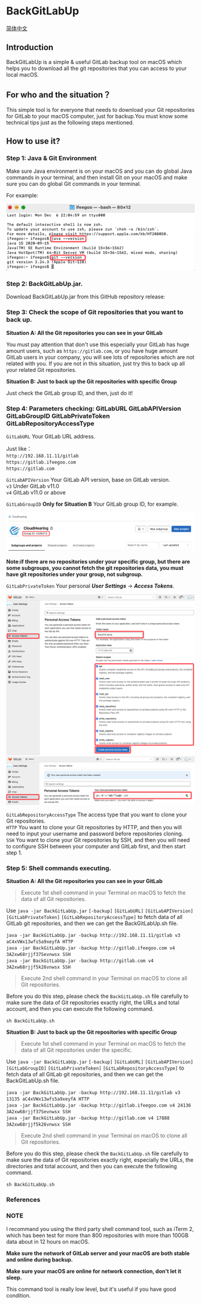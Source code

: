 # BackGitLabUp

[简体中文](/SimplifiedChinese.md)

## Introduction

BackGitLabUp is a simple & useful GitLab backup tool on macOS which helps you to download all the git repositories that you can access to your local macOS.

## For who and the situation？

This simple tool is for everyone that needs to download your Git repositories for GitLab to your macOS computer, just for backup.You must know some technical tips just as the following steps mentioned.

## How to use it?

### Step 1: Java & Git Environment

Make sure Java environment is on your macOS and you can do global Java commands in your terminal, and then install Git on your macOS and make sure you can do global Git commands in your terminal.

For example:

![](/img/java-and-git-command-in-terminal.png)

### Step 2: BackGitLabUp.jar.

Download BackGitLabUp.jar from this GitHub repository release:

### Step 3: Check the scope of Git repositories that you want to back up.

**Situation A: All the Git repositories you can see in your GitLab**

You must pay attention that don't use this especially your GitLab has huge amount users, such as `https://gitlab.com`, or you have huge amount GitLab users in your company, you will see lots of repositories which are not related with you. If you are not in this situation, just try this to back up all your related Git repositories.

**Situation B: Just to back up the Git repositories with specific Group**

Just check the GitLab group ID, and then, just do it!

### Step 4: Parameters checking: GitLabURL GitLabAPIVersion GitLabGroupID GitLabPrivateToken GitLabRepositoryAccessType

`GitLabURL` Your GitLab URL address.

Just like：  
`http://192.168.11.11/gitlab`  
`https://gitlab.ifeegoo.com`  
`https://gitlab.com`

`GitLabAPIVersion` Your GitLab API version, base on GitLab version.  
`v3` Under GitLab v11.0  
`v4` GitLab v11.0 or above

`GitLabGroupID` **Only for Situation B** Your GitLab group ID, for example. 

![](/img/gitlab-group-id.png)

**Note:if there are no repositories under your specific group, but there are some subgroups, you cannot fetch the git repositories data, you must have git repositories under your group, not subgroup.**


`GitLabPrivateToken` Your personal ***User Settings*** -> ***Access Tokens***.

![](/img/gitlab-private-access-token.png)
![](/img/gitlab-private-access-token-value.png)

`GitLabRepositoryAccessType` The access type that you want to clone your Git repositories.  
`HTTP` You want to clone your Git repositories by HTTP, and then you will need to input your username and password before repositories cloning.  
`SSH` You want to clone your Git repositories by SSH, and then you will need to configure SSH between your computer and GitLab first, and then start step 1.

### Step 5: Shell commands executing.

**Situation A: All the Git repositories you can see in your GitLab**

> Execute 1st shell command in your Terminal on macOS to fetch the data of all Git repositories.

Use `java -jar BackGitLabUp.jar` `[-backup]` `[GitLabURL]` `[GitLabAPIVersion]` `[GitLabPrivateToken]` `[GitLabRepositoryAccessType]` to fetch data of all GitLab git repositories, and then we can get the BackGitLabUp.sh file.

`java -jar BackGitLabUp.jar -backup http://192.168.11.11/gitlab v3 aC4xVWx13wfs5a9xeyfA HTTP`  
`java -jar BackGitLabUp.jar -backup http://gitlab.ifeegoo.com v4 3A2xw68rjjf37Sevnwsx SSH`  
`java -jar BackGitLabUp.jar -backup http://gitlab.com v4 3A2xw68rjjf5k26vnwsx SSH`

> Execute 2nd shell command in your Terminal on macOS to clone all Git repositories.  

Before you do this step, please check the `BackGitLabUp.sh` file carefully to make sure the data of Git repositories exactly right, the URLs and total account, and then you can execute the following command.

`sh BackGitLabUp.sh`

**Situation B: Just to back up the Git repositories with specific Group**

> Execute 1st shell command in your Terminal on macOS to fetch the data of all Git repositories under the specific.

Use `java -jar BackGitLabUp.jar` `[-backup]` `[GitLabURL]` `[GitLabAPIVersion]` `[GitLabGroupID]` `[GitLabPrivateToken]` `[GitLabRepositoryAccessType]` to fetch data of all GitLab git repositories, and then we can get the BackGitLabUp.sh file.

`java -jar BackGitLabUp.jar -backup http://192.168.11.11/gitlab v3 13135 aC4xVWx13wfs5a9xeyfA HTTP`  
`java -jar BackGitLabUp.jar -backup http://gitlab.ifeegoo.com v4 24136 3A2xw68rjjf37Sevnwsx SSH`  
`java -jar BackGitLabUp.jar -backup http://gitlab.com v4 17888 3A2xw68rjjf5k26vnwsx SSH`

> Execute 2nd shell command in your Terminal on macOS to clone all Git repositories.  

Before you do this step, please check the `BackGitLabUp.sh` file carefully to make sure the data of Git repositories exactly right, especially the URLs, the directories and total account, and then you can execute the following command.

`sh BackGitLabUp.sh`

### References


### NOTE

I recommand you using the third party shell command tool, such as iTerm 2, which has been test for more than 800 repositories with more than 100GB data about in 12 hours on macOS.

**Make sure the network of GitLab server and your macOS are both stable and online during backup.**

**Make sure your macOS are online for network connection, don't let it sleep.**

This command tool is really low level, but it's useful if you have good condition.

